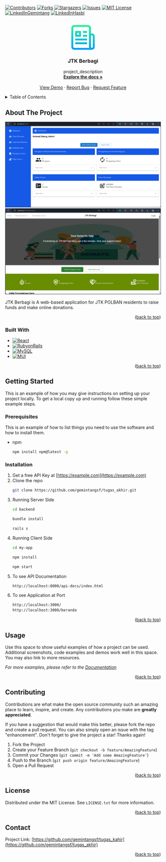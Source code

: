 <!-- Improved compatibility of back to top link: See: https://github.com/othneildrew/Best-README-Template/pull/73 -->
<a name="readme-top"></a>
<!--
*** Thanks for checking out the Best-README-Template. If you have a suggestion
*** that would make this better, please fork the repo and create a pull request
*** or simply open an issue with the tag "enhancement".
*** Don't forget to give the project a star!
*** Thanks again! Now go create something AMAZING! :D
-->



<!-- PROJECT SHIELDS -->
<!--
*** I'm using markdown "reference style" links for readability.
*** Reference links are enclosed in brackets [ ] instead of parentheses ( ).
*** See the bottom of this document for the declaration of the reference variables
*** for contributors-url, forks-url, etc. This is an optional, concise syntax you may use.
*** https://www.markdownguide.org/basic-syntax/#reference-style-links
-->
[![Contributors][contributors-shield]][contributors-url]
[![Forks][forks-shield]][forks-url]
[![Stargazers][stars-shield]][stars-url]
[![Issues][issues-shield]][issues-url]
[![MIT License][license-shield]][license-url]
[![LinkedInGemintang][linkedin-shield]][linkedin-url-gemintang]
[![LinkedInHasbi][linkedin-shield]][linkedin-url-hasbi]



<!-- PROJECT LOGO -->
<br />
<div align="center">
  <a href="https://github.com/gemintangsf/tugas_akhir">
    <img src="image/logo.png" alt="Logo" width="80" height="80">
  </a>

<h3 align="center">JTK Berbagi</h3>

  <p align="center">
    project_description
    <br />
    <a href="https://github.com/gemintangsf/tugas_akhir"><strong>Explore the docs »</strong></a>
    <br />
    <br />
    <a href="https://github.com/gemintangsf/tugas_akhir">View Demo</a>
    ·
    <a href="https://github.com/gemintangsf/tugas_akhir/issues">Report Bug</a>
    ·
    <a href="https://github.com/gemintangsf/tugas_akhir/issues">Request Feature</a>
  </p>
</div>



<!-- TABLE OF CONTENTS -->
<details>
  <summary>Table of Contents</summary>
  <ol>
    <li>
      <a href="#about-the-project">About The Project</a>
      <ul>
        <li><a href="#built-with">Built With</a></li>
      </ul>
    </li>
    <li>
      <a href="#getting-started">Getting Started</a>
      <ul>
        <li><a href="#prerequisites">Prerequisites</a></li>
        <li><a href="#installation">Installation</a></li>
      </ul>
    </li>
    <li><a href="#usage">Usage</a></li>
    <li><a href="#contributing">Contributing</a></li>
    <li><a href="#license">License</a></li>
    <li><a href="#contact">Contact</a></li>
  </ol>
</details>



<!-- ABOUT THE PROJECT -->
## About The Project

[![Admin Side][product-screenshot-1]](https://example.com)
[![User Side][product-screenshot-2]](https://example.com)

JTK Berbagi is A web-based application for JTK POLBAN residents to raise funds and make online donations.

<p align="right">(<a href="#readme-top">back to top</a>)</p>



### Built With

* [![React][React.js]][React-url]
* [![RubyonRails][Ruby-on-Rails]][Ruby-on-Rails-url]
* [![MySQL][MySQL]][MySQL-url]
* [![MUI][MUI]][MUI-url]

<p align="right">(<a href="#readme-top">back to top</a>)</p>



<!-- GETTING STARTED -->
## Getting Started

This is an example of how you may give instructions on setting up your project locally.
To get a local copy up and running follow these simple example steps.

### Prerequisites

This is an example of how to list things you need to use the software and how to install them.
* npm
  ```sh
  npm install npm@latest -g
  ```

### Installation

1. Get a free API Key at [https://example.com](https://example.com)
2. Clone the repo
   ```sh
   git clone https://github.com/gemintangsf/tugas_akhir.git
   ```
3. Running Server Side
   ```sh
   cd backend
   ```
   ```sh
   bundle install
   ```
   ```sh
   rails s
   ```
4. Running Client Side
   ```sh
   cd my-app
   ```
   ```sh
   npm install
   ```
   ```sh
   npm start
   ```
5. To see API Documentation
   ```sh
   http://localhost:8000/api-docs/index.html
   ```
6. To see Application at Port
   ```sh
   http://localhost:3000/
   http://localhost:3000/beranda
   ```
<p align="right">(<a href="#readme-top">back to top</a>)</p>



<!-- USAGE EXAMPLES -->
## Usage

Use this space to show useful examples of how a project can be used. Additional screenshots, code examples and demos work well in this space. You may also link to more resources.

_For more examples, please refer to the [Documentation](https://example.com)_

<p align="right">(<a href="#readme-top">back to top</a>)</p>


<!-- CONTRIBUTING -->
## Contributing

Contributions are what make the open source community such an amazing place to learn, inspire, and create. Any contributions you make are **greatly appreciated**.

If you have a suggestion that would make this better, please fork the repo and create a pull request. You can also simply open an issue with the tag "enhancement".
Don't forget to give the project a star! Thanks again!

1. Fork the Project
2. Create your Feature Branch (`git checkout -b feature/AmazingFeature`)
3. Commit your Changes (`git commit -m 'Add some AmazingFeature'`)
4. Push to the Branch (`git push origin feature/AmazingFeature`)
5. Open a Pull Request

<p align="right">(<a href="#readme-top">back to top</a>)</p>



<!-- LICENSE -->
## License

Distributed under the MIT License. See `LICENSE.txt` for more information.

<p align="right">(<a href="#readme-top">back to top</a>)</p>



<!-- CONTACT -->
## Contact

Project Link: [https://github.com/gemintangsf/tugas_kahir](https://github.com/gemintangsf/tugas_akhir)

<p align="right">(<a href="#readme-top">back to top</a>)</p>





<!-- MARKDOWN LINKS & IMAGES -->
<!-- https://www.markdownguide.org/basic-syntax/#reference-style-links -->
[contributors-shield]: https://img.shields.io/github/contributors/gemintangsf/tugas_akhir.svg?style=for-the-badge
[contributors-url]: https://github.com/gemintangsf/tugas_akhir/graphs/contributors
[forks-shield]: https://img.shields.io/github/forks/gemintangsf/tugas_akhir.svg?style=for-the-badge
[forks-url]: https://github.com/gemintangsf/tugas_akhir/network/members
[stars-shield]: https://img.shields.io/github/stars/gemitangsf/tugas_akhir.svg?style=for-the-badge
[stars-url]: https://github.com/gemintangsf/tugas_akhir/stargazers
[issues-shield]: https://img.shields.io/github/issues/gemintangsf/tugas_akhir.svg?style=for-the-badge
[issues-url]: https://github.com/gemintangsf/tugas_akhir/issues
[license-shield]: https://img.shields.io/github/license/gemintangsf/tugas_akhir.svg?style=for-the-badge
[license-url]: https://github.com/gemintangsf/tugas_akhir/blob/master/LICENSE.txt
[linkedin-shield]: https://img.shields.io/badge/-LinkedIn-black.svg?style=for-the-badge&logo=linkedin&colorB=555
[linkedin-url-gemintang]: https://www.linkedin.com/in/gemintang-sangkaji-furqon-0a8807248/
[linkedin-url-hasbi]: https://www.linkedin.com/in/hasbiishlahyazm/
[product-screenshot]: images/screenshot.png
[React.js]: https://img.shields.io/badge/React-20232A?style=for-the-badge&logo=react&logoColor=61DAFB
[React-url]: https://reactjs.org/
[Ruby-on-Rails]: https://img.shields.io/badge/Ruby%20on%20Rails-20232A?style=for-the-badge&logo=ruby-on-rails&logoColor=CC0000
[Ruby-on-Rails-url]: https://rubyonrails.org/
[MySQL]: https://img.shields.io/badge/MySQL-20232A?style=for-the-badge&logo=mysql&logoColor=00758F
[MySQL-url]: https://www.mysql.com/
[MUI]: https://img.shields.io/badge/MUI-20232A?style=for-the-badge&logo=react&logoColor=61DAFB
[MUI-url]: https://mui.com/
[product-screenshot-1]: image/Screenshot_1.png
[product-screenshot-2]: image/Screenshot_2.png


